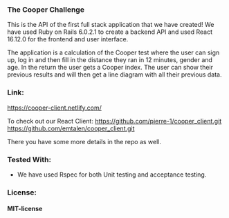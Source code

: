 ### The Cooper Challenge

This is the API of the first full stack application that we have created!
We have used Ruby on Rails 6.0.2.1 to create a backend API and used React 16.12.0 for the frontend and user interface. 

The application is a calculation of the Cooper test where the user can sign up, log in and then fill in the distance they ran in 12 minutes, gender and age. In the return the user gets a Cooper index. 
The user can show their previous results and will then get a line diagram with all their previous data. 

### Link: 
https://cooper-client.netlify.com/

To check out our React Client:
https://github.com/pierre-1/cooper_client.git
https://github.com/emtalen/cooper_client.git

There you have some more details in the repo as well. 


### Tested With:
- We have used Rspec for both Unit testing and acceptance testing. 

### License: 
#### MIT-license